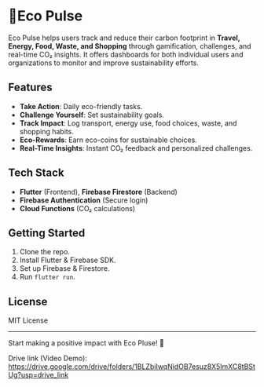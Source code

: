 # 🌱Eco Pulse

Eco Pulse helps users track and reduce their carbon footprint in **Travel, Energy, Food, Waste, and Shopping** through gamification, challenges, and real-time CO₂ insights. It offers dashboards for both individual users and organizations to monitor and improve sustainability efforts.

## Features
- **Take Action**: Daily eco-friendly tasks.
- **Challenge Yourself**: Set sustainability goals.
- **Track Impact**: Log transport, energy use, food choices, waste, and shopping habits.
- **Eco-Rewards**: Earn eco-coins for sustainable choices.
- **Real-Time Insights**: Instant CO₂ feedback and personalized challenges.

## Tech Stack
- **Flutter** (Frontend), **Firebase Firestore** (Backend)
- **Firebase Authentication** (Secure login)
- **Cloud Functions** (CO₂ calculations)

## Getting Started
1. Clone the repo.
2. Install Flutter & Firebase SDK.
3. Set up Firebase & Firestore.
4. Run `flutter run`.

## License
MIT License

---
Start making a positive impact with Eco Pluse! 🌱


Drive link (Video Demo): https://drive.google.com/drive/folders/1BLZbiIwqNidOB7esuz8X5ImXC8tBStUg?usp=drive_link
